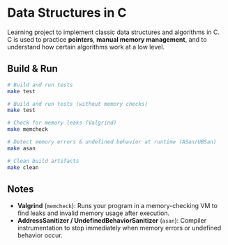# Data Structures in C

Learning project to implement classic data structures and algorithms in C.  
C is used to practice **pointers**, **manual memory management**, and to understand how certain algorithms work at a low level.

## Build & Run

```bash
# Build and run tests
make test

# Build and run tests (without memory checks)
make test

# Check for memory leaks (Valgrind)
make memcheck

# Detect memory errors & undefined behavior at runtime (ASan/UBSan)
make asan

# Clean build artifacts
make clean
````

## Notes

* **Valgrind** (`memcheck`): Runs your program in a memory-checking VM to find leaks and invalid memory usage after execution.
* **AddressSanitizer / UndefinedBehaviorSanitizer** (`asan`): Compiler instrumentation to stop immediately when memory errors or undefined behavior occur.
